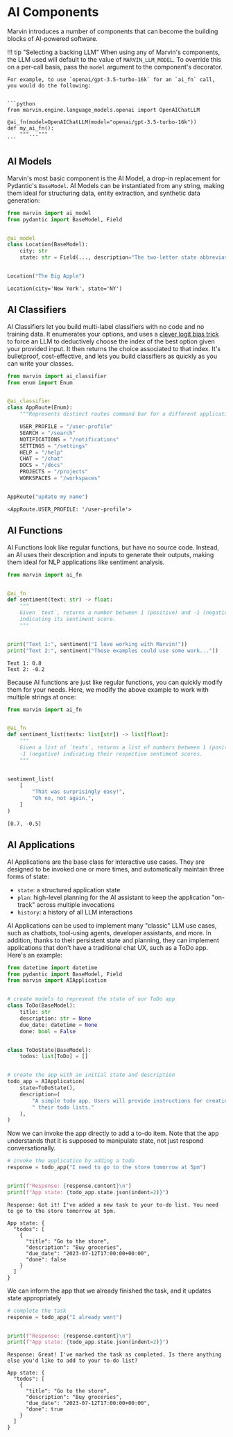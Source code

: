 # AI Components

Marvin introduces a number of components that can become the building blocks of AI-powered software.

!!! tip "Selecting a backing LLM"
    When using any of Marvin's components, the LLM used will default to the value of `MARVIN_LLM_MODEL`.
    To override this on a per-call basis, pass the `model` argument to the component's decorator.

    For example, to use `openai/gpt-3.5-turbo-16k` for an `ai_fn` call, you would do the following:

    
    ```python
    from marvin.engine.language_models.openai import OpenAIChatLLM

    @ai_fn(model=OpenAIChatLLM(model="openai/gpt-3.5-turbo-16k"))
    def my_ai_fn():
        """..."""
    ```

## AI Models

Marvin's most basic component is the AI Model, a drop-in replacement for Pydantic's `BaseModel`. AI Models can be instantiated from any string, making them ideal for structuring data, entity extraction, and synthetic data generation:



```python
from marvin import ai_model
from pydantic import BaseModel, Field


@ai_model
class Location(BaseModel):
    city: str
    state: str = Field(..., description="The two-letter state abbreviation")


Location("The Big Apple")
```




    Location(city='New York', state='NY')



## AI Classifiers

AI Classifiers let you build multi-label classifiers with no code and no training data. It enumerates your options, and uses a [clever logit bias trick](https://twitter.com/AAAzzam/status/1669753721574633473) to force an LLM to deductively choose the index of the best option given your provided input. It then returns the choice associated to that index. It's bulletproof, cost-effective, and lets you build classifiers as quickly as you can write your classes.


```python
from marvin import ai_classifier
from enum import Enum


@ai_classifier
class AppRoute(Enum):
    """Represents distinct routes command bar for a different application"""

    USER_PROFILE = "/user-profile"
    SEARCH = "/search"
    NOTIFICATIONS = "/notifications"
    SETTINGS = "/settings"
    HELP = "/help"
    CHAT = "/chat"
    DOCS = "/docs"
    PROJECTS = "/projects"
    WORKSPACES = "/workspaces"


AppRoute("update my name")
```




    <AppRoute.USER_PROFILE: '/user-profile'>



## AI Functions

AI Functions look like regular functions, but have no source code. Instead, an AI uses their description and inputs to generate their outputs, making them ideal for NLP applications like sentiment analysis. 


```python
from marvin import ai_fn


@ai_fn
def sentiment(text: str) -> float:
    """
    Given `text`, returns a number between 1 (positive) and -1 (negative)
    indicating its sentiment score.
    """


print("Text 1:", sentiment("I love working with Marvin!"))
print("Text 2:", sentiment("These examples could use some work..."))
```

    Text 1: 0.8
    Text 2: -0.2


Because AI functions are just like regular functions, you can quickly modify them for your needs. Here, we modify the above example to work with multiple strings at once:


```python
from marvin import ai_fn


@ai_fn
def sentiment_list(texts: list[str]) -> list[float]:
    """
    Given a list of `texts`, returns a list of numbers between 1 (positive) and
    -1 (negative) indicating their respective sentiment scores.
    """


sentiment_list(
    [
        "That was surprisingly easy!",
        "Oh no, not again.",
    ]
)
```




    [0.7, -0.5]



## AI Applications

AI Applications are the base class for interactive use cases. They are designed to be invoked one or more times, and automatically maintain three forms of state:
- `state`: a structured application state
- `plan`: high-level planning for the AI assistant to keep the application "on-track" across multiple invocations
- `history`: a history of all LLM interactions

AI Applications can be used to implement many "classic" LLM use cases, such as chatbots, tool-using agents, developer assistants, and more. In addition, thanks to their persistent state and planning, they can implement applications that don't have a traditional chat UX, such as a ToDo app. Here's an example:


```python
from datetime import datetime
from pydantic import BaseModel, Field
from marvin import AIApplication


# create models to represent the state of our ToDo app
class ToDo(BaseModel):
    title: str
    description: str = None
    due_date: datetime = None
    done: bool = False


class ToDoState(BaseModel):
    todos: list[ToDo] = []


# create the app with an initial state and description
todo_app = AIApplication(
    state=ToDoState(),
    description=(
        "A simple todo app. Users will provide instructions for creating and updating"
        " their todo lists."
    ),
)
```

Now we can invoke the app directly to add a to-do item. Note that the app understands that it is supposed to manipulate state, not just respond conversationally.


```python
# invoke the application by adding a todo
response = todo_app("I need to go to the store tomorrow at 5pm")


print(f"Response: {response.content}\n")
print(f"App state: {todo_app.state.json(indent=2)}")
```

    Response: Got it! I've added a new task to your to-do list. You need to go to the store tomorrow at 5pm.
    
    App state: {
      "todos": [
        {
          "title": "Go to the store",
          "description": "Buy groceries",
          "due_date": "2023-07-12T17:00:00+00:00",
          "done": false
        }
      ]
    }


We can inform the app that we already finished the task, and it updates state appropriately


```python
# complete the task
response = todo_app("I already went")


print(f"Response: {response.content}\n")
print(f"App state: {todo_app.state.json(indent=2)}")
```

    Response: Great! I've marked the task as completed. Is there anything else you'd like to add to your to-do list?
    
    App state: {
      "todos": [
        {
          "title": "Go to the store",
          "description": "Buy groceries",
          "due_date": "2023-07-12T17:00:00+00:00",
          "done": true
        }
      ]
    }

